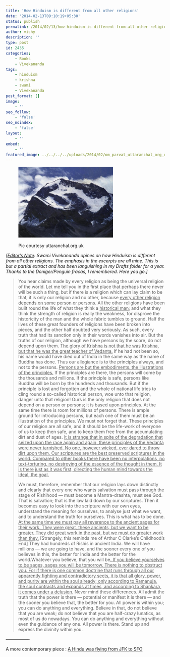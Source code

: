 ```yaml
---
title: 'How Hinduism is different from all other religions'
date: '2014-02-13T09:10:19+05:30'
status: publish
permalink: /2014/02/13/how-hinduism-is-different-from-all-other-religions
author: vishy
description: ''
type: post
id: 2435
categories: 
    - Books
    - Vivekananda
tags:
    - hinduism
    - krishna
    - swami
    - Vivekananda
post_format: []
image:
    - ''
seo_follow:
    - 'false'
seo_noindex:
    - 'false'
layout:
    - ''
embed:
    - ''
featured_image: ../../../../uploads/2014/02/om_parvat_uttaranchal_org_uk.jpg    
---
```


<figure aria-describedby="caption-attachment-2858" class="wp-caption alignleft" id="attachment_2858" style="width: 300px">

[![Pic courtesy uttaranchal.org.uk](../../../../uploads/2014/02/om_parvat_uttaranchal_org_uk.jpg)](http://www.ulaar.com/wp-content/uploads/2014/02/om_parvat_uttaranchal_org_uk.jpg)<figcaption class="wp-caption-text" id="caption-attachment-2858">Pic courtesy uttaranchal.org.uk</figcaption></figure>

*\[<span style="text-decoration: underline;">Editor’s Note</span>: Swami Vivekananda opines on how Hinduism is different from all other religions. The emphasis in the excerpts are all mine. This is but a partial extract and has been languishing in my Drafts folder for a year. Thanks to the Doniger/Penguin fracas, I remembered. Here you go.\]*

> You hear claims made by every religion as being the universal religion of the world. Let me tell you in the first place that perhaps there never will be such a thing, but if there is a religion which can lay claim to be that, it is only our religion and no other, because <span style="text-decoration: underline;">every other religion depends on some person or persons</span>. All the other religions have been built round the life of what they think a <span style="text-decoration: underline;">historical man</span>; and what they think the strength of religion is really the weakness, for disprove the historicity of the man and the whole fabric tumbles to ground. Half the lives of these great founders of religions have been broken into pieces, and the other half doubted very seriously. As such, every truth that had its sanction only in their words vanishes into air. But the truths of our religion, although we have persons by the score, do not depend upon them. <span style="text-decoration: underline;">The glory of Krishna is not that he was Krishna, but that he was the great teacher of Vedanta.</span> If he had not been so, his name would have died out of India in the same way as the name of Buddha has done. Thus our allegiance is to the principles always, and not to the persons. <span style="text-decoration: underline;">Persons are but the embodiments, the illustrations of the principles.</span> If the principles are there, the persons will come by the thousands and millions. If the principle is safe, persons like Buddha will be born by the hundreds and thousands. But if the principle is lost and forgotten and the whole of national life tries to cling round a so-called historical person, woe unto that religion, danger unto that religion! Ours is the only religion that does not depend on a person or persons; it is based upon principles. At the same time there is room for millions of persons. There is ample ground for introducing persons, but each one of them must be an illustration of the principles. We must not forget that. These principles of our religion are all safe, and it should be the life-work of everyone of us to keep then safe, and to keep them free from the accumulating dirt and dust of ages. <span style="text-decoration: underline;">It is strange that in spite of the degradation that seized upon the race again and again, these principles of the Vedanta were never tarnished. No one, however wicked, ever dared to throw dirt upon them. Our scriptures are the best preserved scriptures in the world. Compared to other books there have been no interpolations, no text-torturing, no destroying of the essence of the thought in them. It is there just as it was first, directing the human mind towards the ideal, the goal.</span>
> 
> We must, therefore, remember that our religion lays down distinctly and clearly that every one who wants salvation must pass through the stage of Rishihood — must become a Mantra-drashta, must see God. That is salvation; that is the law laid down by our scriptures. Then it becomes easy to look into the scripture with our own eyes, understand the meaning for ourselves, to analyse just what we want, and to understand the truth for ourselves. This is what has to be done. <span style="text-decoration: underline;">At the same time we must pay all reverence to the ancient sages for their work. They were great, these ancients, but we want to be greater. They did great work in the past, but we must do greater work than they.</span> \[Strangely, this reminds me of Arthur C Clarke’s Childhood’s End\] They had hundreds of Rishis in ancient India. We will have millions — we are going to have, and the sooner every one of you believes in this, the better for India and the better for the world.Whatever you believe, that you will be<span style="text-decoration: underline;">. If you believe yourselves to be sages, sages you will be tomorrow. There is nothing to obstruct you. For if there is one common doctrine that runs through all our apparently fighting and contradictory sects, it is that all glory, power, and purity are within the soul already; only according to Ramanuja, the soul contracts and expands at times, and according to Shankara, it comes under a delusion.</span> Never mind these differences. All admit the truth that the power is there — potential or manifest it is there — and the sooner you believe that, the better for you. All power is within you; you can do anything and everything. Believe in that, do not believe that you are weak; do not believe that you are half-crazy lunatics, as most of us do nowadays. You can do anything and everything without even the guidance of any one. All power is there. Stand up and express the divinity within you.

—————-

A more contemporary piece : [A Hindu was flying from JFK to SFO](https://plus.google.com/112937034701283400121/posts/JnUSP3CGHND)

<div></div>